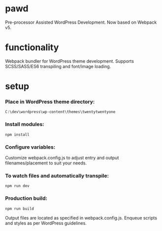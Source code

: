 # pawd
Pre-processor Assisted WordPress Development.  Now based on Webpack v5.

# functionality
Webpack bundler for WordPress theme development. Supports SCSS/SASS/ES6 transpiling and font/image loading.

# setup
### Place in WordPress theme directory:
```
C:\dev\wordpress\wp-content\themes\twentytwentyone
```

### Install modules:
```
npm install
```

### Configure variables:
Customize webpack.config.js to adjust entry and output filenames/placement to suit your needs.

### To watch files and automatically transpile:
```
npm run dev
```

### Production build:
```
npm run build
```

Output files are located as specified in webpack.config.js.  Enqueue scripts and styles as per WordPress guidelines.
